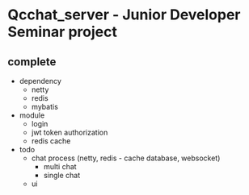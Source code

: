 # Qcchat_server - Junior Developer Seminar project 

## complete
- dependency
  - netty
  - redis
  - mybatis
- module
  - login
  - jwt token authorization
  - redis cache
- todo
  - chat process (netty, redis - cache database, websocket)
    - multi chat
    - single chat
  - ui 
